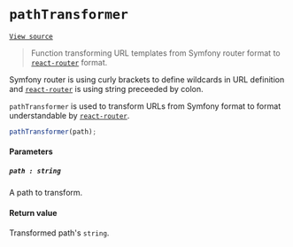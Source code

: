 # `pathTransformer`
[`View source`](../../src/pathTransformer)

> Function transforming URL templates from Symfony router format to
> [`react-router`](https://github.com/ReactTraining/react-router) format.

Symfony router is using curly brackets to define wildcards in URL definition and
[`react-router`](https://github.com/ReactTraining/react-router) is using string preceeded
by colon.

`pathTransformer` is used to transform URLs from Symfony format to format understandable
by [`react-router`](https://github.com/ReactTraining/react-router).

```js
pathTransformer(path);
```

#### Parameters

##### `path : string`

A path to transform.

#### Return value

Transformed path's `string`.
